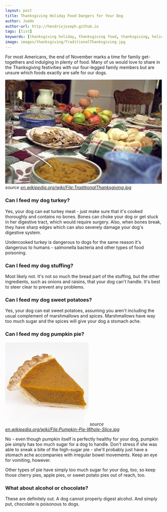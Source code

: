 ```yaml
---
layout: post
title: Thanksgiving Holiday Food Dangers for Your Dog
author: JoeHx
author-url: http://hendrixjoseph.github.io
tags: [list]
keywords: [thanksgiving holiday, thanksgiving food, thanksgiving, holiday, food]
image: images/thanksgiving/TraditionalThanksgiving.jpg
---
```


For most Americans, the end of November marks a time for family get-togethers and indulging in plenty of food. Many of us would love to share in the Thanksgiving festivities with our four-legged family members but are unsure which foods exactly are safe for our dogs.

![A Traditional Thanksgiving Feast](/images/thanksgiving/TraditionalThanksgiving.jpg)
*source [en.wikipedia.org/wiki/File:TraditionalThanksgiving.jpg](https://en.wikipedia.org/wiki/File:TraditionalThanksgiving.jpg)*

### Can I feed my dog turkey?

Yes, your dog can eat turkey meat - just make sure that it's cooked thoroughly and contains no bones. Bones can choke your dog or get stuck in her digestive tract, which would require surgery. Also, when bones break, they have sharp edges which can also severely damage your dog's digestive system.

Undercooked turkey is dangerous to dogs for the same reason it's dangerous to humans - salmonella bacteria and other types of food poisoning.

### Can I feed my dog stuffing?

Most likely not. It's not so much the bread part of the stuffing, but the other ingredients, such as onions and raisins, that your dog can't handle. It's best to steer clear to prevent any problems.

### Can I feed my dog sweet potatoes?

Yes, your dog can eat sweet potatoes, assuming you aren't including the usual complement of marshmallows and spices. Marshmallows have way too much sugar and the spices will give your dog a stomach ache.

### Can I feed my dog pumpkin pie?

![A slice of pumpkin pie](/images/thanksgiving/Pumpkin-Pie-Slice.jpg)
*source [en.wikipedia.org/wiki/File:Pumpkin-Pie-Whole-Slice.jpg](https://en.wikipedia.org/wiki/File:Pumpkin-Pie-Whole-Slice.jpg)*

No - even though pumpkin itself is perfectly healthy for your dog, pumpkin pie simply has too much sugar for a dog to handle. Don't stress if she was able to sneak a bite of the high-sugar pie - she'll probably just have a stomach ache accompanies with irregular bowel movements. Keep an eye for vomiting, however.

Other types of pie have simply too much sugar for your dog, too, so keep those cherry pies, apple pies, or sweet potato pies out of reach, too.

### What about alcohol or chocolate?

These are definitely out. A dog cannot properly digest alcohol. And simply put, chocolate is poisonous to dogs.